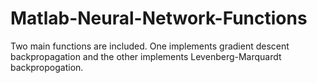 # Matlab-Neural-Network-Functions
Two main functions are included. One implements gradient descent backpropagation and the other implements Levenberg-Marquardt backpropogation.
